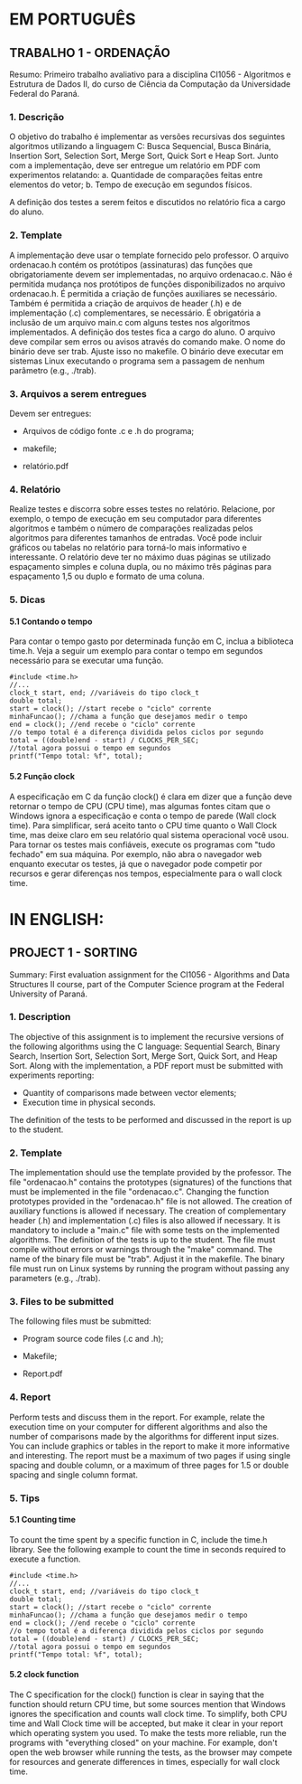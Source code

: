 # EM PORTUGUÊS

## TRABALHO 1 - ORDENAÇÃO
Resumo:
Primeiro trabalho avaliativo para a disciplina CI1056 - Algoritmos e Estrutura de Dados II, do curso de Ciência da Computação da Universidade Federal do Paraná.

### 1. Descrição

O objetivo do trabalho é implementar as versões recursivas dos seguintes algoritmos utilizando a linguagem C: Busca Sequencial, Busca Binária, Insertion Sort, Selection Sort, Merge Sort, Quick Sort e Heap Sort.
Junto com a implementação, deve ser entregue um relatório em PDF com experimentos relatando:
  a. Quantidade de comparações feitas entre elementos do vetor;
  b. Tempo de execução em segundos físicos.

A definição dos testes a serem feitos e discutidos no relatório fica a cargo do aluno.

### 2. Template

A implementação deve usar o template fornecido pelo professor.
O arquivo ordenacao.h contém os protótipos (assinaturas) das funções que obrigatoriamente devem ser implementadas, no arquivo ordenacao.c.
Não é permitida mudança nos protótipos de funções disponibilizados no arquivo ordenacao.h. É permitida a criação de funções auxiliares se necessário. Também é permitida a criação de arquivos de header (.h) e de implementação (.c) complementares, se necessário.
É obrigatória a inclusão de um arquivo main.c com alguns testes nos algoritmos implementados.
A definição dos testes fica a cargo do aluno.
O arquivo deve compilar sem erros ou avisos através do comando make.
O nome do binário deve ser trab. Ajuste isso no makefile. O binário deve executar em sistemas Linux executando o programa sem a passagem de nenhum parâmetro (e.g., ./trab).

### 3. Arquivos a serem entregues

Devem ser entregues:

- Arquivos de código fonte .c e .h do programa;

- makefile;

- relatório.pdf
  
### 4. Relatório

Realize testes e discorra sobre esses testes no relatório. Relacione, por exemplo, o tempo de execução em seu computador para diferentes algoritmos e também o número de comparações realizadas pelos algoritmos para diferentes tamanhos de entradas.
Você pode incluir gráficos ou tabelas no relatório para torná-lo mais informativo e interessante. O relatório deve ter no máximo duas páginas se utilizado espaçamento simples e coluna dupla, ou no máximo três páginas para espaçamento 1,5 ou duplo e formato de uma coluna.

### 5. Dicas
#### 5.1 Contando o tempo
Para contar o tempo gasto por determinada função em C, inclua a biblioteca time.h. Veja a
seguir um exemplo para contar o tempo em segundos necessário para se executar uma função.

```
#include <time.h>
//...
clock_t start, end; //variáveis do tipo clock_t
double total;
start = clock(); //start recebe o "ciclo" corrente
minhaFuncao(); //chama a função que desejamos medir o tempo
end = clock(); //end recebe o "ciclo" corrente
//o tempo total é a diferença dividida pelos ciclos por segundo
total = ((double)end - start) / CLOCKS_PER_SEC;
//total agora possui o tempo em segundos
printf("Tempo total: %f", total);
```

#### 5.2 Função clock
A especificação em C da função clock() é clara em dizer que a função deve retornar o tempo de CPU (CPU time), mas algumas fontes citam que o Windows ignora a especificação e conta o tempo de parede (Wall clock time). Para simplificar, será aceito tanto o CPU time quanto o Wall Clock time, mas deixe claro em seu relatório qual sistema operacional você usou. 
Para tornar os testes mais confiáveis, execute os programas com "tudo fechado" em sua máquina. Por exemplo, não abra o navegador web enquanto executar os testes, já que o navegador pode competir por recursos e gerar diferenças nos tempos, especialmente para o wall clock time.

# IN ENGLISH:

## PROJECT 1 - SORTING
Summary:
First evaluation assignment for the CI1056 - Algorithms and Data Structures II course, part of the Computer Science program at the Federal University of Paraná.

### 1. Description

The objective of this assignment is to implement the recursive versions of the following algorithms using the C language: Sequential Search, Binary Search, Insertion Sort, Selection Sort, Merge Sort, Quick Sort, and Heap Sort.
Along with the implementation, a PDF report must be submitted with experiments reporting:
- Quantity of comparisons made between vector elements;
- Execution time in physical seconds.

The definition of the tests to be performed and discussed in the report is up to the student.

### 2. Template

The implementation should use the template provided by the professor.
The file "ordenacao.h" contains the prototypes (signatures) of the functions that must be implemented in the file "ordenacao.c".
Changing the function prototypes provided in the "ordenacao.h" file is not allowed. The creation of auxiliary functions is allowed if necessary. The creation of complementary header (.h) and implementation (.c) files is also allowed if necessary.
It is mandatory to include a "main.c" file with some tests on the implemented algorithms.
The definition of the tests is up to the student.
The file must compile without errors or warnings through the "make" command.
The name of the binary file must be "trab". Adjust it in the makefile. The binary file must run on Linux systems by running the program without passing any parameters (e.g., ./trab).

### 3. Files to be submitted

The following files must be submitted:

- Program source code files (.c and .h);

- Makefile;

- Report.pdf
  
### 4. Report

Perform tests and discuss them in the report. For example, relate the execution time on your computer for different algorithms and also the number of comparisons made by the algorithms for different input sizes.
You can include graphics or tables in the report to make it more informative and interesting. The report must be a maximum of two pages if using single spacing and double column, or a maximum of three pages for 1.5 or double spacing and single column format.

### 5. Tips
#### 5.1 Counting time
To count the time spent by a specific function in C, include the time.h library. See the following example to count the time in seconds required to execute a function.

```
#include <time.h>
//...
clock_t start, end; //variáveis do tipo clock_t
double total;
start = clock(); //start recebe o "ciclo" corrente
minhaFuncao(); //chama a função que desejamos medir o tempo
end = clock(); //end recebe o "ciclo" corrente
//o tempo total é a diferença dividida pelos ciclos por segundo
total = ((double)end - start) / CLOCKS_PER_SEC;
//total agora possui o tempo em segundos
printf("Tempo total: %f", total);
```


#### 5.2 clock function
The C specification for the clock() function is clear in saying that the function should return CPU time, but some sources mention that Windows ignores the specification and counts wall clock time. To simplify, both CPU time and Wall Clock time will be accepted, but make it clear in your report which operating system you used. 
To make the tests more reliable, run the programs with "everything closed" on your machine. For example, don't open the web browser while running the tests, as the browser may compete for resources and generate differences in times, especially for wall clock time.



